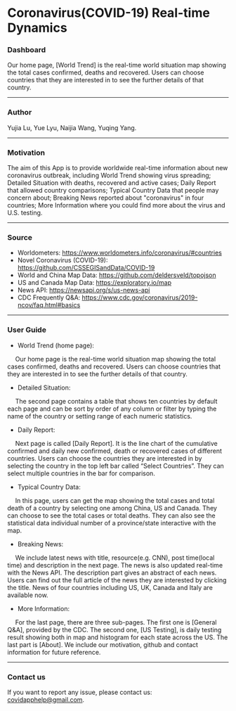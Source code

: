 # Coronavirus(COVID-19) Real-time Dynamics
### Dashboard

Our home page, [World Trend] is the real-time world situation map showing the total cases confirmed, deaths and recovered. Users can choose countries that they are interested in to see the further details of that country. 

***
### Author
Yujia Lu, Yue Lyu, Naijia Wang, Yuqing Yang. 
***
### Motivation
The aim of this App is to provide worldwide real-time information about new coronavirus outbreak, including World Trend showing virus spreading; Detailed Situation with deaths, recovered and active cases; Daily Report that allowed country comparisons; Typical Country Data that people may concern about; Breaking News reported about "coronavirus" in four countries; More Information where you could find more about the virus and U.S. testing.  
***
### Source
- Worldometers: https://www.worldometers.info/coronavirus/#countries
- Novel Coronavirus (COVID-19): https://github.com/CSSEGISandData/COVID-19
- World and China Map Data: https://github.com/deldersveld/topojson
- US and Canada Map Data: https://exploratory.io/map
- News API: https://newsapi.org/s/us-news-api
- CDC Frequently Q&A: https://www.cdc.gov/coronavirus/2019-ncov/faq.html#basics
***
### User Guide
- World Trend (home page):  


&emsp; Our home page is the real-time world situation map showing the total cases confirmed, deaths and recovered. Users can choose countries that they are interested in to see the further details of that country.  

- Detailed Situation:  


&emsp; The second page contains a table that shows ten countries by default each page and can be sort by order of any column or filter by typing the name of the country or setting range of each numeric statistics.  

- Daily Report:  


&emsp; Next page is called [Daily Report]. It is the line chart of the cumulative confirmed and daily new confirmed, death or recovered cases of different countries. Users can choose the countries they are interested in by selecting the country in the top left bar called “Select Countries”. They can select multiple countries in the bar for comparison.  

- Typical Country Data:  


&emsp; In this page, users can get the map showing the total cases and total death of a country by selecting one among China, US and Canada. They can choose to see the total cases or total deaths. They can also see the statistical data individual number of a province/state interactive with the map.  

- Breaking News:  


&emsp; We include latest news with title, resource(e.g. CNN), post time(local time) and description in the next page. The news is also updated real-time with the News API. The description part gives an abstract of each news. Users can find out the full article of the news they are interested by clicking the title. News of four countries including US, UK, Canada and Italy are available now.

- More Information:  


&emsp; For the last page, there are three sub-pages. The first one is [General Q&A], provided by the CDC. The second one, [US Testing], is daily testing result showing both in map and histogram for each state across the US. The last part is [About]. We include our motivation, github and contact information for future reference.
***
### Contact us
If you want to report any issue, please contact us: covidapphelp@gmail.com.
